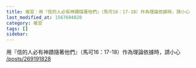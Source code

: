 ```yaml
---
title: 複習：用『信的人必有神蹟隨著他們』（馬可16：17-18）作為理論依據時，請小心
last_modified_at: 1567694820
category: 複習
tags: []
sidebar: 
---
```


<p>用『信的人必有神蹟隨著他們』（馬可16：17-18）作為理論依據時，請小心<br/>
<a href="/posts/269191828" target="_blank">/posts/269191828</a></p>
<p> </p>
